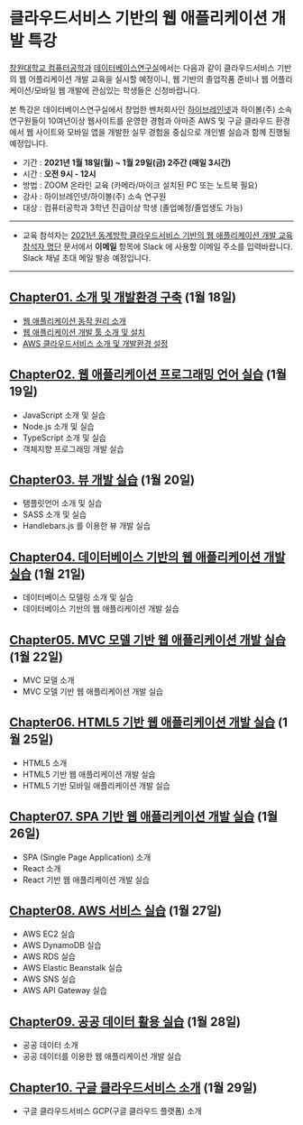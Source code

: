 # 클라우드서비스 기반의 웹 애플리케이션 개발 특강

[창원대학교 컴퓨터공학과](http://www.changwon.ac.kr/ce/) [데이터베이스연구실](http://www.changwon.ac.kr/ce/cm/cntnts/cntntsView.do?mi=6606&cntntsId=1924)에서는 다음과 같이 클라우드서비스 기반의 웹 어플리케이션 개발 교육을 실시할 예정이니, 웹 기반의 졸업작품 준비나 웹 어플리케이션/모바일 웹 개발에 관심있는 학생들은 신청바랍니다.

본 특강은 데이터베이스연구실에서 창업한 벤처회사인 [하이브레인넷](https://hibrain.net/)과 하이볼(주) 소속 연구원들이 10여년이상 웹사이트를 운영한 경험과 아마존 AWS 및 구글 클라우드 환경에서 웹 사이트와 모바일 앱을 개발한 실무 경험을 중심으로 개인별 실습과 함께 진행될 예정입니다.

* 기간 : **2021년 1월 18일(월) ~ 1월 29일(금) 2주간 (매일 3시간)**
* 시간 : **오전 9시 - 12시**
* 방법 : ZOOM 온라인 교육 (카메라/마이크 설치된 PC 또는 노트북 필요)
* 강사 : 하이브레인넷/하이볼(주) 소속 연구원
* 대상 : 컴퓨터공학과 3학년 진급이상 학생 (졸업예정/졸업생도 가능)

---
* 교육 참석자는 [2021년 동계방학 클라우드서비스 기반의 웹 애플리케이션 개발 교육 참석자 명단](https://docs.google.com/spreadsheets/d/11xJfJOK1MOHOPm8uOS26Hpqi_aDiCQpJ7snrDM9X2go/edit#gid=0) 문서에서 **이메일** 항목에 Slack 에 사용할 이메일 주소를 입력바랍니다. Slack 채널 초대 메일 발송 예정입니다. 
---

## [Chapter01. 소개 및 개발환경 구축](./chapter01/) (1월 18일)

* [웹 애플리케이션 동작 원리 소개](./chapter01/introduction-to-web-application/)
* [웹 애플리케이션 개발 툴 소개 및 설치](./chapter01/introduction-to-development-tools/)
* [AWS 클라우드서비스 소개 및 개발환경 설정](./chapter01/introduction-to-aws/)

## [Chapter02. 웹 애플리케이션 프로그래밍 언어 실습](./chapter02/) (1월 19일)

* JavaScript 소개 및 실습
* Node.js 소개 및 실습
* TypeScript 소개 및 실습
* 객체지향 프로그래밍 개발 실습

## [Chapter03. 뷰 개발 실습](./chapter03/) (1월 20일)

* 탬플릿언어 소개 및 실습
* SASS 소개 및 실습
* Handlebars.js 를 이용한 뷰 개발 실습

## [Chapter04. 데이터베이스 기반의 웹 애플리케이션 개발 실습](./chapter04/) (1월 21일)

* 데이터베이스 모델링 소개 및 실습
* 데이터베이스 기반의 웹 애플리케이션 개발 실습

## [Chapter05. MVC 모델 기반 웹 애플리케이션 개발 실습](./chapter05/) (1월 22일)

* MVC 모델 소개
* MVC 모델 기반 웹 애플리케이션 개발 실습

## [Chapter06. HTML5 기반 웹 애플리케이션 개발 실습](./chapter06/) (1월 25일)

* HTML5 소개
* HTML5 기반 웹 애플리케이션 개발 실습
* HTML5 기반 모바일 애플리케이션 개발 실습

## [Chapter07. SPA 기반 웹 애플리케이션 개발 실습](./chapter07/) (1월 26일)

* SPA (Single Page Application) 소개
* React 소개 
* React 기반 웹 애플리케이션 개발 실습

## [Chapter08. AWS 서비스 실습](./chapter08/) (1월 27일)

* AWS EC2 실습
* AWS DynamoDB 실습
* AWS RDS 실습 
* AWS Elastic Beanstalk 실습
* AWS SNS 실습
* AWS API Gateway 실습

## [Chapter09. 공공 데이터 활용 실습](./chapter09/) (1월 28일)

* 공공 데이터 소개
* 공공 데이터를 이용한 웹 애플리케이션 개발 실습

## [Chapter10. 구글 클라우드서비스 소개](./chapter10/) (1월 29일)

* 구글 클라우드서비스 GCP(구글 클라우드 플랫폼) 소개
